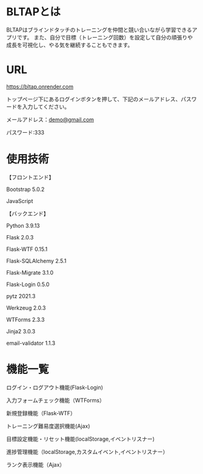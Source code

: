 # BLTAPとは

BLTAPはブラインドタッチのトレーニングを仲間と競い合いながら学習できるアプリです。
また、自分で目標（トレーニング回数）を設定して自分の頑張りや成長を可視化し、やる気を継続することもできます。

# URL
https://bltap.onrender.com

トップページ下にあるログインボタンを押して、下記のメールアドレス、パスワードを入力してください。

メールアドレス：demo@gmail.com

パスワード:333

# 使用技術
【フロントエンド】

Bootstrap 5.0.2

JavaScript

【バックエンド】

Python 3.9.13

Flask 2.0.3

Flask-WTF 0.15.1

Flask-SQLAlchemy 2.5.1

Flask-Migrate 3.1.0

Flask-Login 0.5.0

pytz 2021.3

Werkzeug 2.0.3

WTForms 2.3.3

Jinja2 3.0.3

email-validator 1.1.3



# 機能一覧
ログイン・ログアウト機能(Flask-Login)

入力フォームチェック機能（WTForms）

新規登録機能（Flask-WTF）

トレーニング難易度選択機能(Ajax)

目標設定機能・リセット機能(localStorage,イベントリスナー)

進捗管理機能（localStorage,カスタムイベント,イベントリスナー）

ランク表示機能（Ajax）
